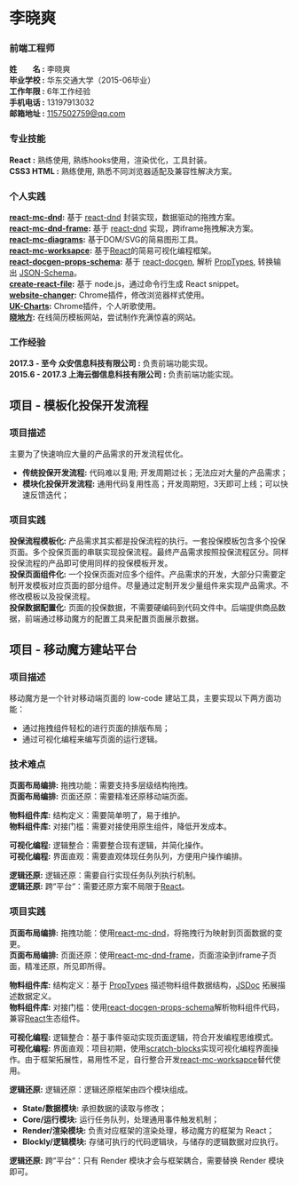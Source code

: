 # 李晓爽

### 前端工程师
**姓&emsp;&emsp;名 :** 李晓爽 <br> 
**毕业学校 :** 华东交通大学（2015-06毕业）<br> 
**工作年限 :** 6年工作经验 <br> 
**手机电话 :** 13197913032 <br> 
**邮箱地址 :** 1157502759@qq.com <br> 

### 专业技能
**React :** 熟练使用, 熟练hooks使用，渲染优化，工具封装。 <br> 
**CSS3 HTML :** 熟练使用, 熟悉不同浏览器适配及兼容性解决方案。 <br> 

### 个人实践
**[react-mc-dnd](https://github.com/xiaoshuangLi/react-mc/tree/master/packages/react-mc-dnd):** 基于 [react-dnd](https://github.com/react-dnd/react-dnd) 封装实现，数据驱动的拖拽方案。 <br>
**[react-mc-dnd-frame](https://github.com/xiaoshuangLi/react-mc/tree/master/packages/react-mc-dnd-frame):** 基于 [react-dnd](https://github.com/react-dnd/react-dnd) 实现，跨iframe拖拽解决方案。 <br>
**[react-mc-diagrams](https://github.com/xiaoshuangLi/react-mc/tree/master/packages/react-mc-diagrams):** 基于DOM/SVG的简易图形工具。 <br>
**[react-mc-worksapce](https://github.com/xiaoshuangLi/react-mc/tree/master/packages/react-mc-workspace):** 基于[React](https://github.com/facebook/react)的简易可视化编程框架。 <br>
**[react-docgen-props-schema](https://github.com/xiaoshuangLi/react-docgen-props-schema):** 基于 [react-docgen](https://github.com/reactjs/react-docgen), 解析 [PropTypes](https://github.com/facebook/prop-types), 转换输出 [JSON-Schema](https://json-schema.org/understanding-json-schema/index.html)。 <br> 
**[create-react-file](https://github.com/xiaoshuangLi/create-react-file):** 基于 node.js，通过命令行生成 React snippet。 <br>
**[website-changer](https://github.com/xiaoshuangLi/website-changer):** Chrome插件，修改浏览器样式使用。 <br> 
**[UK-Charts](https://github.com/xiaoshuangLi/UK-Charts):** Chrome插件，个人听歌使用。 <br> 
**[晓地方](https://xiaoshuangli.github.io/web-just-for-fun/):**  在线简历模板网站，尝试制作充满惊喜的网站。 <br> 

### 工作经验
**2017.3 - 至今  众安信息科技有限公司 :** 负责前端功能实现。 <br> 
**2015.6 - 2017.3 上海云御信息科技有限公司 :** 负责前端功能实现。 <br> 

## 项目 - 模板化投保开发流程

### 项目描述
主要为了快速响应大量的产品需求的开发流程优化。<br> 
* **传统投保开发流程:** 代码难以复用; 开发周期过长；无法应对大量的产品需求；<br> 
* **模块化投保开发流程:** 通用代码复用性高；开发周期短，3天即可上线；可以快速反馈迭代；<br> 

### 项目实践
**投保流程模板化:** 产品需求其实都是投保流程的执行。一套投保模板包含多个投保页面。多个投保页面的串联实现投保流程。最终产品需求按照投保流程区分。同样投保流程的产品即可使用同样的投保模板开发。 <br> 
**投保页面组件化:** 一个投保页面对应多个组件。产品需求的开发，大部分只需要定制开发模板对应页面的部分组件。尽量通过定制开发少量组件来实现产品需求。不修改模板以及投保流程。 <br> 
**投保数据配置化:** 页面的投保数据，不需要硬编码到代码文件中。后端提供商品数据，前端通过移动魔方的配置工具来配置页面展示数据。 <br> 

## 项目 - 移动魔方建站平台

### 项目描述
移动魔方是一个针对移动端页面的 low-code 建站工具，主要实现以下两方面功能：
* 通过拖拽组件轻松的进行页面的排版布局；
* 通过可视化编程来编写页面的运行逻辑。

### 技术难点
**页面布局编排:** 拖拽功能：需要支持多层级结构拖拽。 <br> 
**页面布局编排:** 页面还原：需要精准还原移动端页面。 <br> 

**物料组件库:** 结构定义：需要简单明了，易于维护。 <br> 
**物料组件库:** 对接门槛：需要对接使用原生组件，降低开发成本。 <br> 

**可视化编程:** 逻辑整合：需要整合现有逻辑，并简化操作。 <br> 
**可视化编程:** 界面直观：需要直观体现任务队列，方便用户操作编排。 <br> 

**逻辑还原:** 逻辑还原：需要自行实现任务队列执行机制。 <br> 
**逻辑还原:** 跨“平台“：需要还原方案不局限于[React](https://github.com/facebook/react)。 <br> 

### 项目实践
**页面布局编排:** 拖拽功能：使用[react-mc-dnd](https://github.com/xiaoshuangLi/react-mc/tree/master/packages/react-mc-dnd)，将拖拽行为映射到页面数据的变更。 <br> 
**页面布局编排:** 页面还原：使用[react-mc-dnd-frame](https://github.com/xiaoshuangLi/react-mc/tree/master/packages/react-mc-dnd-frame)，页面渲染到iframe子页面，精准还原，所见即所得。 <br>

**物料组件库:** 结构定义：基于 [PropTypes](https://github.com/facebook/prop-types) 描述物料组件数据结构，[JSDoc](https://jsdoc.app/) 拓展描述数据定义。 <br> 
**物料组件库:** 对接门槛：使用[react-docgen-props-schema](https://github.com/xiaoshuangLi/react-docgen-props-schema)解析物料组件代码，兼容[React](https://github.com/facebook/react)生态组件。 <br>  

**可视化编程:** 逻辑整合：基于事件驱动实现页面逻辑，符合开发编程思维模式。 <br> 
**可视化编程:** 界面直观：项目初期，使用[scratch-blocks](https://github.com/LLK/scratch-blocks)实现可视化编程界面操作。由于框架拓展性，易用性不足，自行整合开发[react-mc-worksapce](https://github.com/xiaoshuangLi/react-mc/tree/master/packages/react-mc-workspace)替代使用。 <br> 

**逻辑还原:** 逻辑还原：逻辑还原框架由四个模块组成。
* **State/数据模块:** 承担数据的读取与修改；
* **Core/运行模块:** 运行任务队列，处理通用事件触发机制；
* **Render/渲染模块:** 负责对应框架的渲染处理，移动魔方的框架为 React；
* **Blockly/逻辑模块:** 存储可执行的代码逻辑块，与储存的逻辑数据对应执行。

**逻辑还原:** 跨“平台“：只有 Render 模块才会与框架耦合，需要替换 Render 模块即可。

